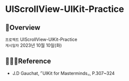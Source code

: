 # UIScrollView-UIKit-Practice
## 🍎Overview
`프로젝트` UIScrollView-UIKit-Practice <br>
`게시일자` 2023년 10월 10일(화) <br>

## 👩🏻‍💻Reference

* J.D Gauchat, ⌜UIKit for Masterminds⌟, P.307~324
